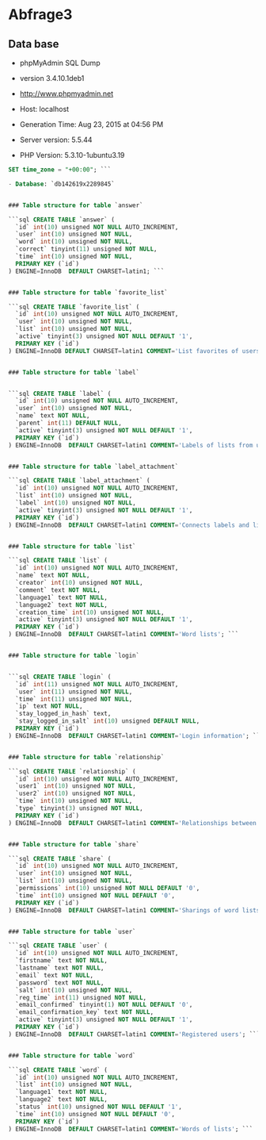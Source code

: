 # Abfrage3

## Data base
- phpMyAdmin SQL Dump
- version 3.4.10.1deb1
- http://www.phpmyadmin.net

- Host: localhost
- Generation Time: Aug 23, 2015 at 04:56 PM
- Server version: 5.5.44
- PHP Version: 5.3.10-1ubuntu3.19

```sql SET SQL_MODE="NO_AUTO_VALUE_ON_ZERO";
SET time_zone = "+00:00"; ```

- Database: `db142619x2289845`


### Table structure for table `answer`

```sql CREATE TABLE `answer` (
  `id` int(10) unsigned NOT NULL AUTO_INCREMENT,
  `user` int(10) unsigned NOT NULL,
  `word` int(10) unsigned NOT NULL,
  `correct` tinyint(11) unsigned NOT NULL,
  `time` int(10) unsigned NOT NULL,
  PRIMARY KEY (`id`)
) ENGINE=InnoDB  DEFAULT CHARSET=latin1; ```


### Table structure for table `favorite_list`

```sql CREATE TABLE `favorite_list` (
  `id` int(10) unsigned NOT NULL AUTO_INCREMENT,
  `user` int(10) unsigned NOT NULL,
  `list` int(10) unsigned NOT NULL,
  `active` tinyint(3) unsigned NOT NULL DEFAULT '1',
  PRIMARY KEY (`id`)
) ENGINE=InnoDB DEFAULT CHARSET=latin1 COMMENT='List favorites of users'; ```


### Table structure for table `label`


```sql CREATE TABLE `label` (
  `id` int(10) unsigned NOT NULL AUTO_INCREMENT,
  `user` int(10) unsigned NOT NULL,
  `name` text NOT NULL,
  `parent` int(11) DEFAULT NULL,
  `active` tinyint(3) unsigned NOT NULL DEFAULT '1',
  PRIMARY KEY (`id`)
) ENGINE=InnoDB  DEFAULT CHARSET=latin1 COMMENT='Labels of lists from users'; ```


### Table structure for table `label_attachment`

```sql CREATE TABLE `label_attachment` (
  `id` int(10) unsigned NOT NULL AUTO_INCREMENT,
  `list` int(10) unsigned NOT NULL,
  `label` int(10) unsigned NOT NULL,
  `active` tinyint(3) unsigned NOT NULL DEFAULT '1',
  PRIMARY KEY (`id`)
) ENGINE=InnoDB  DEFAULT CHARSET=latin1 COMMENT='Connects labels and lists'; ```


### Table structure for table `list`

```sql CREATE TABLE `list` (
  `id` int(10) unsigned NOT NULL AUTO_INCREMENT,
  `name` text NOT NULL,
  `creator` int(10) unsigned NOT NULL,
  `comment` text NOT NULL,
  `language1` text NOT NULL,
  `language2` text NOT NULL,
  `creation_time` int(10) unsigned NOT NULL,
  `active` tinyint(3) unsigned NOT NULL DEFAULT '1',
  PRIMARY KEY (`id`)
) ENGINE=InnoDB  DEFAULT CHARSET=latin1 COMMENT='Word lists'; ```


### Table structure for table `login`


```sql CREATE TABLE `login` (
  `id` int(11) unsigned NOT NULL AUTO_INCREMENT,
  `user` int(11) unsigned NOT NULL,
  `time` int(11) unsigned NOT NULL,
  `ip` text NOT NULL,
  `stay_logged_in_hash` text,
  `stay_logged_in_salt` int(10) unsigned DEFAULT NULL,
  PRIMARY KEY (`id`)
) ENGINE=InnoDB  DEFAULT CHARSET=latin1 COMMENT='Login information'; ```


### Table structure for table `relationship`

```sql CREATE TABLE `relationship` (
  `id` int(10) unsigned NOT NULL AUTO_INCREMENT,
  `user1` int(10) unsigned NOT NULL,
  `user2` int(10) unsigned NOT NULL,
  `time` int(10) unsigned NOT NULL,
  `type` tinyint(3) unsigned NOT NULL,
  PRIMARY KEY (`id`)
) ENGINE=InnoDB  DEFAULT CHARSET=latin1 COMMENT='Relationships between users'; ```


### Table structure for table `share`

```sql CREATE TABLE `share` (
  `id` int(10) unsigned NOT NULL AUTO_INCREMENT,
  `user` int(10) unsigned NOT NULL,
  `list` int(10) unsigned NOT NULL,
  `permissions` int(10) unsigned NOT NULL DEFAULT '0',
  `time` int(10) unsigned NOT NULL DEFAULT '0',
  PRIMARY KEY (`id`)
) ENGINE=InnoDB  DEFAULT CHARSET=latin1 COMMENT='Sharings of word lists'; ```


### Table structure for table `user`

```sql CREATE TABLE `user` (
  `id` int(10) unsigned NOT NULL AUTO_INCREMENT,
  `firstname` text NOT NULL,
  `lastname` text NOT NULL,
  `email` text NOT NULL,
  `password` text NOT NULL,
  `salt` int(10) unsigned NOT NULL,
  `reg_time` int(11) unsigned NOT NULL,
  `email_confirmed` tinyint(1) NOT NULL DEFAULT '0',
  `email_confirmation_key` text NOT NULL,
  `active` tinyint(3) unsigned NOT NULL DEFAULT '1',
  PRIMARY KEY (`id`)
) ENGINE=InnoDB  DEFAULT CHARSET=latin1 COMMENT='Registered users'; ```


### Table structure for table `word`

```sql CREATE TABLE `word` (
  `id` int(10) unsigned NOT NULL AUTO_INCREMENT,
  `list` int(10) unsigned NOT NULL,
  `language1` text NOT NULL,
  `language2` text NOT NULL,
  `status` int(10) unsigned NOT NULL DEFAULT '1',
  `time` int(10) unsigned NOT NULL DEFAULT '0',
  PRIMARY KEY (`id`)
) ENGINE=InnoDB  DEFAULT CHARSET=latin1 COMMENT='Words of lists'; ```
